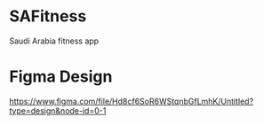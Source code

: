 # SAFitness
Saudi Arabia fitness app

# Figma Design
https://www.figma.com/file/Hd8cf6SoR6WStqnbGfLmhK/Untitled?type=design&node-id=0-1

